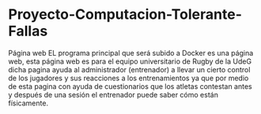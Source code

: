 # Proyecto-Computacion-Tolerante-Fallas

Página web
EL programa principal que será subido a Docker es una página web, esta página web es para el equipo universitario de Rugby de la UdeG dicha pagina ayuda al administrador (entrenador) a llevar un cierto control de los jugadores y sus reacciones a los entrenamientos ya que por medio de esta pagina con ayuda de cuestionarios que los atletas contestan antes y después de una sesión el entrenador puede saber cómo están físicamente. 
